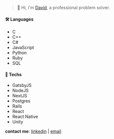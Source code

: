 > 👋 Hi, i'm [David](https://scostadavid.github.io), a professional problem solver. 

#### 🛠️ Languages
  - C
  - C++
  - C#
  - JavaScript
  - Python
  - Ruby
  - SQL 

#### 🔧 Techs
  - GatsbyJS
  - NodeJS
  - NextJS
  - Postgres
  - Rails
  - React
  - React Native
  - Unity 

**contact me**: [linkedin](https://www.linkedin.com/in/scostadavid/) | [email](mailto:scostadavid@proton.me) 
<!-- Toasty 🍞 -->
